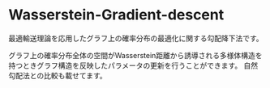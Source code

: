 # Wasserstein-Gradient-descent
最適輸送理論を応用したグラフ上の確率分布の最適化に関する勾配降下法です。

グラフ上の確率分布全体の空間がWasserstein距離から誘導される多様体構造を持つときグラフ構造を反映したパラメータの更新を行うことができます。
自然勾配法との比較も載せてます。

